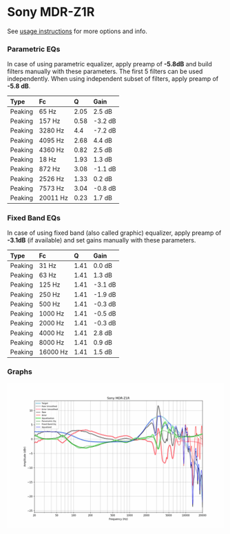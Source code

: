 # Sony MDR-Z1R
See [usage instructions](https://github.com/jaakkopasanen/AutoEq#usage) for more options and info.

### Parametric EQs
In case of using parametric equalizer, apply preamp of **-5.8dB** and build filters manually
with these parameters. The first 5 filters can be used independently.
When using independent subset of filters, apply preamp of **-5.8 dB**.

| Type    | Fc       |    Q | Gain    |
|:--------|:---------|:-----|:--------|
| Peaking | 65 Hz    | 2.05 | 2.5 dB  |
| Peaking | 157 Hz   | 0.58 | -3.2 dB |
| Peaking | 3280 Hz  | 4.4  | -7.2 dB |
| Peaking | 4095 Hz  | 2.68 | 4.4 dB  |
| Peaking | 4360 Hz  | 0.82 | 2.5 dB  |
| Peaking | 18 Hz    | 1.93 | 1.3 dB  |
| Peaking | 872 Hz   | 3.08 | -1.1 dB |
| Peaking | 2526 Hz  | 1.33 | 0.2 dB  |
| Peaking | 7573 Hz  | 3.04 | -0.8 dB |
| Peaking | 20011 Hz | 0.23 | 1.7 dB  |

### Fixed Band EQs
In case of using fixed band (also called graphic) equalizer, apply preamp of **-3.1dB**
(if available) and set gains manually with these parameters.

| Type    | Fc       |    Q | Gain    |
|:--------|:---------|:-----|:--------|
| Peaking | 31 Hz    | 1.41 | 0.0 dB  |
| Peaking | 63 Hz    | 1.41 | 1.3 dB  |
| Peaking | 125 Hz   | 1.41 | -3.1 dB |
| Peaking | 250 Hz   | 1.41 | -1.9 dB |
| Peaking | 500 Hz   | 1.41 | -0.3 dB |
| Peaking | 1000 Hz  | 1.41 | -0.5 dB |
| Peaking | 2000 Hz  | 1.41 | -0.3 dB |
| Peaking | 4000 Hz  | 1.41 | 2.8 dB  |
| Peaking | 8000 Hz  | 1.41 | 0.9 dB  |
| Peaking | 16000 Hz | 1.41 | 1.5 dB  |

### Graphs
![](./Sony%20MDR-Z1R.png)